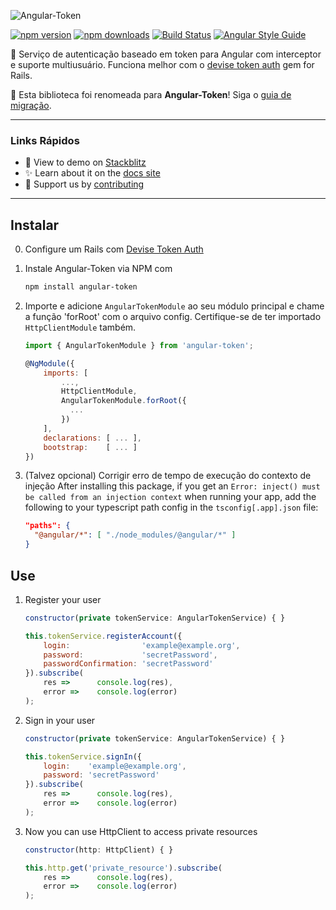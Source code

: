 ![Angular-Token](https://raw.githubusercontent.com/neroniaky/angular-token/master/docs/angular-token-logo.png)

[![npm version](https://badge.fury.io/js/angular-token.svg)](https://badge.fury.io/js/angular-token)
[![npm downloads](https://img.shields.io/npm/dt/angular-token.svg)](https://npmjs.org/angular-token)
[![Build Status](https://travis-ci.org/neroniaky/angular-token.svg?branch=master)](https://travis-ci.org/neroniaky/angular-token)
[![Angular Style Guide](https://mgechev.github.io/angular2-style-guide/images/badge.svg)](https://angular.io/styleguide)

🔑 Serviço de autenticação baseado em token para Angular com interceptor e suporte multiusuário. Funciona melhor com o [devise token auth](https://github.com/lynndylanhurley/devise_token_auth) gem for Rails.

👋 Esta biblioteca foi renomeada para **Angular-Token**! Siga o [guia de migração](https://angular-token.gitbook.io/docs/migrate-to-7).

---

### Links Rápidos

- 🚀 View to demo on [Stackblitz](https://stackblitz.com/github/neroniaky/angular-token)
- ✨ Learn about it on the [docs site](https://angular-token.gitbook.io/docs)
- 🔧 Support us by [contributing](https://angular-token.gitbook.io/docs/contribute)

---

## Instalar
0. Configure um Rails com [Devise Token Auth](https://github.com/lynndylanhurley/devise_token_auth)

1. Instale Angular-Token via NPM com
    ```bash
    npm install angular-token
    ```

2. Importe e adicione `AngularTokenModule` ao seu módulo principal e chame a função 'forRoot' com o arquivo config. Certifique-se de ter importado `HttpClientModule` também.
    ```javascript
    import { AngularTokenModule } from 'angular-token';

    @NgModule({
        imports: [
            ...,
            HttpClientModule,
            AngularTokenModule.forRoot({
              ...
            })
        ],
        declarations: [ ... ],
        bootstrap:    [ ... ]
    })
    ```

3. (Talvez opcional) Corrigir erro de tempo de execução do contexto de injeção
After installing this package, if you get an `Error: inject() must be called from an injection context` when running your app, add the following to your typescript path config in the `tsconfig[.app].json` file:
    ```json
    "paths": {
      "@angular/*": [ "./node_modules/@angular/*" ]
    }
    ```

## Use

1. Register your user
    ```javascript
    constructor(private tokenService: AngularTokenService) { }

    this.tokenService.registerAccount({
        login:                'example@example.org',
        password:             'secretPassword',
        passwordConfirmation: 'secretPassword'
    }).subscribe(
        res =>      console.log(res),
        error =>    console.log(error)
    );
    ```

2. Sign in your user
    ```javascript
    constructor(private tokenService: AngularTokenService) { }

    this.tokenService.signIn({
        login:    'example@example.org',
        password: 'secretPassword'
    }).subscribe(
        res =>      console.log(res),
        error =>    console.log(error)
    );
    ```

3. Now you can use HttpClient to access private resources
    ```javascript
    constructor(http: HttpClient) { }

    this.http.get('private_resource').subscribe(
        res =>      console.log(res),
        error =>    console.log(error)
    );
    ```
